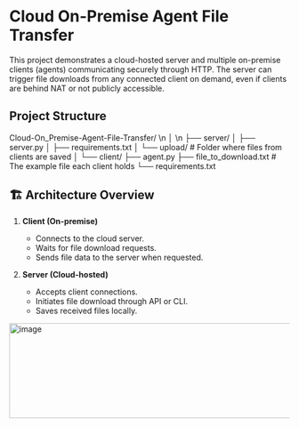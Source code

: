 # Cloud On-Premise Agent File Transfer
This project demonstrates a cloud-hosted server and multiple on-premise clients (agents) communicating securely through HTTP. The server can trigger file downloads from any connected client on demand, even if clients are behind NAT or not publicly accessible.

## Project Structure
Cloud-On_Premise-Agent-File-Transfer/ \n
│ \n
├── server/
│   ├── server.py
│   ├── requirements.txt
│   └── upload/                # Folder where files from clients are saved
│
└── client/
    ├── agent.py
    ├── file_to_download.txt   # The example file each client holds
    └── requirements.txt


## 🏗️ Architecture Overview

1. **Client (On-premise)**  
   - Connects to the cloud server.
   - Waits for file download requests.
   - Sends file data to the server when requested.

2. **Server (Cloud-hosted)**  
   - Accepts client connections.
   - Initiates file download through API or CLI.
   - Saves received files locally.

<img width="855" height="171" alt="image" src="https://github.com/user-attachments/assets/2718cdab-ac48-45cd-b836-0748b96f1ac6" />


